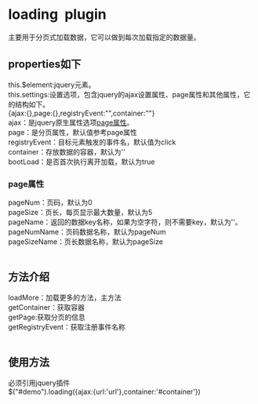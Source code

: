 # loading  plugin
主要用于分页式加载数据，它可以做到每次加载指定的数据量。
## properties如下 
this.$element:jquery元素。  
this.settings:设置选项，包含jquery的ajax设置属性、page属性和其他属性，它的结构如下。  
{ajax:{},page:{},registryEvent:"",container:""}  
ajax：是jquery原生属性选项[page属性](page属性)。  
page：是分页属性，默认值参考page属性  
registryEvent：目标元素触发的事件名，默认值为click  
container：存放数据的容器，默认为''  
bootLoad：是否首次执行离开加载，默认为true 
 
### page属性
pageNum：页码，默认为0  
pageSize：页长，每页显示最大数量，默认为5  
pageName：返回的数据key名称，如果为空字符，则不需要key，默认为''。  
pageNumName：页码数据名称，默认为pageNum  
pageSizeName：页长数据名称，默认为pageSize  
 
## 方法介绍
loadMore：加载更多的方法，主方法  
getContainer：获取容器  
getPage:获取分页的信息  
getRegistryEvent：获取注册事件名称  
 
## 使用方法
必须引用jquery插件  
$("#demo").loading({ajax:{url:'url'},container:'#container'})
